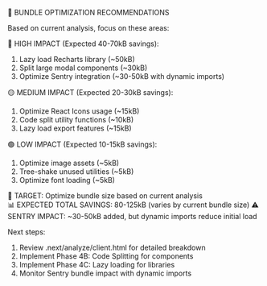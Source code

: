
🎯 BUNDLE OPTIMIZATION RECOMMENDATIONS

Based on current analysis, focus on these areas:

🔴 HIGH IMPACT (Expected 40-70kB savings):
  1. Lazy load Recharts library (~50kB)
  2. Split large modal components (~30kB)  
  3. Optimize Sentry integration (~30-50kB with dynamic imports)

🟡 MEDIUM IMPACT (Expected 20-30kB savings):
  1. Optimize React Icons usage (~15kB)
  2. Code split utility functions (~10kB)
  3. Lazy load export features (~15kB)

🟢 LOW IMPACT (Expected 10-15kB savings):
  1. Optimize image assets (~5kB)
  2. Tree-shake unused utilities (~5kB)
  3. Optimize font loading (~5kB)

🎯 TARGET: Optimize bundle size based on current analysis  
📊 EXPECTED TOTAL SAVINGS: 80-125kB (varies by current bundle size)
⚠️  SENTRY IMPACT: ~30-50kB added, but dynamic imports reduce initial load

Next steps:
1. Review .next/analyze/client.html for detailed breakdown
2. Implement Phase 4B: Code Splitting for components
3. Implement Phase 4C: Lazy loading for libraries
4. Monitor Sentry bundle impact with dynamic imports
